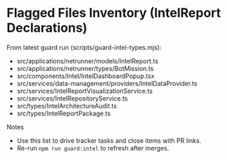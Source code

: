 # Flagged Files Inventory (IntelReport Declarations)

From latest guard run (scripts/guard-intel-types.mjs):

- src/applications/netrunner/models/IntelReport.ts
- src/applications/netrunner/types/BotMission.ts
- src/components/Intel/IntelDashboardPopup.tsx
- src/services/data-management/providers/IntelDataProvider.ts
- src/services/IntelReportVisualizationService.ts
- src/services/IntelRepositoryService.ts
- src/types/IntelArchitectureAudit.ts
- src/types/IntelReportPackage.ts

Notes
- Use this list to drive tracker tasks and close items with PR links.
- Re-run `npm run guard:intel` to refresh after merges.
